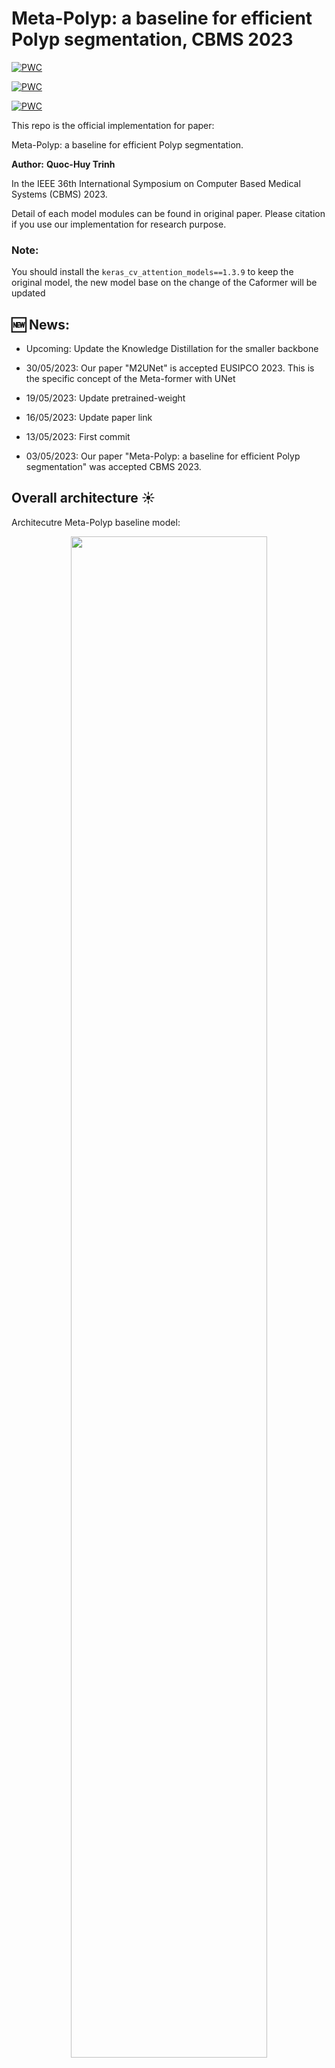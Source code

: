 # Meta-Polyp: a baseline for efficient Polyp segmentation, CBMS 2023 

[![PWC](https://img.shields.io/endpoint.svg?url=https://paperswithcode.com/badge/meta-polyp-a-baseline-for-efficient-polyp/medical-image-segmentation-on-cvc-colondb)](https://paperswithcode.com/sota/medical-image-segmentation-on-cvc-colondb?p=meta-polyp-a-baseline-for-efficient-polyp)

[![PWC](https://img.shields.io/endpoint.svg?url=https://paperswithcode.com/badge/meta-polyp-a-baseline-for-efficient-polyp/medical-image-segmentation-on-cvc)](https://paperswithcode.com/sota/medical-image-segmentation-on-cvc?p=meta-polyp-a-baseline-for-efficient-polyp)

[![PWC](https://img.shields.io/endpoint.svg?url=https://paperswithcode.com/badge/meta-polyp-a-baseline-for-efficient-polyp/medical-image-segmentation-on-etis)](https://paperswithcode.com/sota/medical-image-segmentation-on-etis?p=meta-polyp-a-baseline-for-efficient-polyp)

This repo is the official implementation for paper:

Meta-Polyp: a baseline for efficient Polyp segmentation.

<b>Author:</b> <b>Quoc-Huy Trinh</b>

In the IEEE 36th International Symposium on Computer Based Medical Systems (CBMS) 2023.

Detail of each model modules can be found in original paper. Please citation if you use our implementation for research purpose.

### Note: 

You should install the ```keras_cv_attention_models==1.3.9``` to keep the original model, the new model base on the change of the Caformer will be updated

## :new: News:
- Upcoming: Update the Knowledge Distillation for the smaller backbone

- 30/05/2023: Our paper "M2UNet" is accepted EUSIPCO 2023. This is the specific concept of the Meta-former with UNet

- 19/05/2023: Update pretrained-weight

- 16/05/2023: Update paper link

- 13/05/2023: First commit

- 03/05/2023: Our paper "Meta-Polyp: a baseline for efficient Polyp segmentation" was accepted CBMS 2023.

## Overall architecture :sunny:

Architecutre Meta-Polyp baseline model:

<div align="center">
    <a href="./">
        <img src="img/MetaPolyp.png" width="79%"/>
    </a>
</div>

## Installation

Our implementation is on ``` Python 3.9 ``` , please make sure to config your environment compatible with the requirements.

To install all packages, use ``` requirements.txt ``` file to install. Install with ```pip ``` by the following command:

```
pip install -r requirements.txt
```

All packages will be automatically installed.

## Config

All of configs for training and benchmark are in ```./config/``` folder. Please take a look for tuning phase.

## Training :full_moon_with_face:

For training, use ``` train.py ``` file for start training.

The following command should be used:

```
python train.py
```

## Benchmark 

For benchmar, use ```benchmark.py``` file for start testing.

The following command should be used:

```
python benchmark.py
```

<b>Note:</b> <i>You should fix model_path for your model path and directory to your benchmark dataset.</i>
 

## Pretrained weights

The pretrained weight for the MetaPolyp can found at [Google Drive](https://drive.google.com/drive/folders/1nRcTtznPQU6Exeyu6p_en3_tJKBcd2Mq?usp=share_link).

<b>Note:</b> <i>For further usage, if are there any problems,  please contact me via email from the paper, I am willing to support </i>


## Dataset

In our experiment, we use the dataset config from [PraNet](https://github.com/DengPingFan/PraNet), with training set from 50% of Kvasir-SEG and 50% of ClinicDB dataset. 

The dataset download link can be found at [[Google drive](https://drive.google.com/drive/folders/10SYLHNvO0fSrhhVhj5U-cFgOnTH5uGJf?usp=sharing)

With our test dataset, we use the following:

In same distribution:

- Kvasir SEG

- ClinicDB 


Out of distribution:

- Etis dataset

- ColonDB

- CVC300


## Results

The IOU score on SOTA for both 5 datasets: 

<div align="center">
    <a href="./">
        <img src="img/miccai_res_fixed.png" width="79%"/>
    </a>
</div>

## Visualization
We do some qualiative result with others SOTA method visualization:

<div align="center">
    <a href="./">
        <img src="img/miccaivis.png" width="79%"/>
    </a>
</div>

## Weights

Coming soon

## Customize
You can change the backbone from Ca-former to PVT or something else to get different results.

## :bookmark_tabs: Citation

```
@misc{trinh2023metapolyp,
      title={Meta-Polyp: a baseline for efficient Polyp segmentation}, 
      author={Quoc-Huy Trinh},
      year={2023},
      eprint={2305.07848},
      archivePrefix={arXiv},
      primaryClass={eess.IV}
}

@INPROCEEDINGS {10178713,
author = {Q. Trinh},
booktitle = {2023 IEEE 36th International Symposium on Computer-Based Medical Systems (CBMS)},
title = {Meta-Polyp: A Baseline for Efficient Polyp Segmentation},
year = {2023},
volume = {},
issn = {},
pages = {742-747},
abstract = {In recent years, polyp segmentation has gained significant importance, and many methods have been developed using CNN, Vision Transformer, and Transformer techniques to achieve competitive results. However, these methods often face difficulties when dealing with out-of-distribution datasets, missing boundaries, and small polyps. In 2022, Meta-Former was introduced as a new baseline for vision, which not only improved the performance of multi-task computer vision but also addressed the limitations of the Vision Transformer and CNN family backbones. To further enhance segmentation, we propose a fusion of Meta-Former with UNet, along with the introduction of a Multi-scale Upsampling block with a level-up combination in the decoder stage to enhance the texture, also we propose the Convformer block base on the idea of the Meta-former to enhance the crucial information of the local feature. These blocks enable the combination of global information, such as the overall shape of the polyp, with local information and boundary information, which is crucial for the decision of the medical segmentation. Our proposed approach achieved competitive performance and obtained the top result in the State of the Art on the CVC-300 dataset, Kvasir, and CVC-ColonDB dataset. Apart from Kvasir-SEG, others are out-of-distribution datasets.},
keywords = {computer vision;shape;transformers;multitasking;decoding;task analysis;faces},
doi = {10.1109/CBMS58004.2023.00312},
url = {https://doi.ieeecomputersociety.org/10.1109/CBMS58004.2023.00312},
publisher = {IEEE Computer Society},
address = {Los Alamitos, CA, USA},
month = {jun}
}

```

